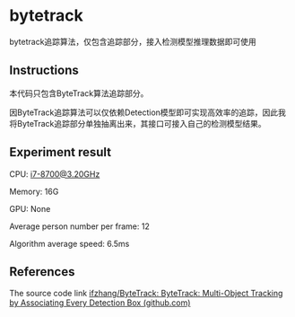 # bytetrack

bytetrack追踪算法，仅包含追踪部分，接入检测模型推理数据即可使用

## Instructions

本代码只包含ByteTrack算法追踪部分。

因ByteTrack追踪算法可以仅依赖Detection模型即可实现高效率的追踪，因此我将ByteTrack追踪部分单独抽离出来，其接口可接入自己的检测模型结果。

## Experiment result

CPU: i7-8700@3.20GHz

Memory: 16G

GPU: None

Average person number per frame: 12

Algorithm average speed: 6.5ms

## References

The source code link [ifzhang/ByteTrack: ByteTrack: Multi-Object Tracking by Associating Every Detection Box (github.com)](https://github.com/ifzhang/ByteTrack)
